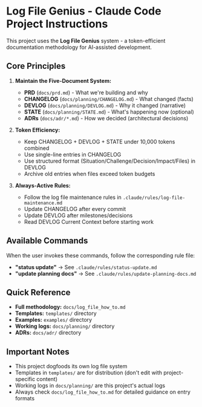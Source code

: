 # Log File Genius - Claude Code Project Instructions

This project uses the **Log File Genius** system - a token-efficient documentation methodology for AI-assisted development.

## Core Principles

1. **Maintain the Five-Document System:**
   - **PRD** (`docs/prd.md`) - What we're building and why
   - **CHANGELOG** (`docs/planning/CHANGELOG.md`) - What changed (facts)
   - **DEVLOG** (`docs/planning/DEVLOG.md`) - Why it changed (narrative)
   - **STATE** (`docs/planning/STATE.md`) - What's happening now (optional)
   - **ADRs** (`docs/adr/*.md`) - How we decided (architectural decisions)

2. **Token Efficiency:**
   - Keep CHANGELOG + DEVLOG + STATE under 10,000 tokens combined
   - Use single-line entries in CHANGELOG
   - Use structured format (Situation/Challenge/Decision/Impact/Files) in DEVLOG
   - Archive old entries when files exceed token budgets

3. **Always-Active Rules:**
   - Follow the log file maintenance rules in `.claude/rules/log-file-maintenance.md`
   - Update CHANGELOG after every commit
   - Update DEVLOG after milestones/decisions
   - Read DEVLOG Current Context before starting work

## Available Commands

When the user invokes these commands, follow the corresponding rule file:

- **"status update"** → See `.claude/rules/status-update.md`
- **"update planning docs"** → See `.claude/rules/update-planning-docs.md`

## Quick Reference

- **Full methodology:** `docs/log_file_how_to.md`
- **Templates:** `templates/` directory
- **Examples:** `examples/` directory
- **Working logs:** `docs/planning/` directory
- **ADRs:** `docs/adr/` directory

## Important Notes

- This project dogfoods its own log file system
- Templates in `templates/` are for distribution (don't edit with project-specific content)
- Working logs in `docs/planning/` are this project's actual logs
- Always check `docs/log_file_how_to.md` for detailed guidance on entry formats

